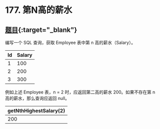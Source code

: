 # 177. 第N高的薪水
## [题目](https://leetcode.cn/problems/nth-highest-salary){:target="_blank"}

编写一个 SQL 查询，获取 Employee 表中第 n 高的薪水（Salary）。

| Id  | Salary |
|:----|:-------|
| 1   | 100    |
| 2   | 200    |
| 3   | 300    |

例如上述 Employee 表，n = 2 时，应返回第二高的薪水 200。如果不存在第 n 高的薪水，那么查询应返回 null。

| getNthHighestSalary(2) |
|:-----------------------|
| 200                    |
